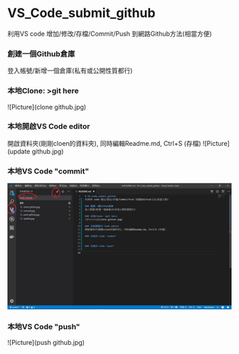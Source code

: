 # VS_Code_submit_github
利用VS code 增加/修改/存檔/Commit/Push 到網路Github方法(相當方便)

### 創建一個Github倉庫
登入帳號/新增一個倉庫(私有或公開性質都行)

### 本地Clone: >git here
![Picture](clone github.jpg)

### 本地開啟VS Code editor
開啟資料夾(剛剛cloen的資料夾), 同時編輯Readme.md, Ctrl+S (存檔)
![Picture](update github.jpg)

### 本地VS Code "commit" 
![Picture](commit.jpg)

### 本地VS Code "push"
![Picture](push github.jpg)
